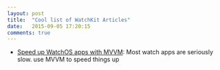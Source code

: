 ```yaml
---
layout: post
title:  "Cool list of WatchKit Articles"
date:   2015-09-05 17:20:15
comments: true
---
```


- [Speed up WatchOS apps with MVVM](http://techblog.thescore.com/2015/05/20/reducing-watchkit-traffic-with-view-models/): Most watch apps are seriously slow. use MVVM to speed things up